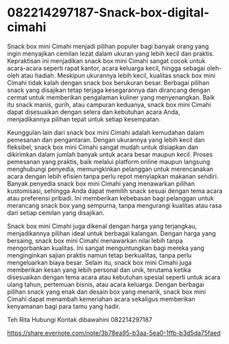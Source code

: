 # 082214297187-Snack-box-digital-cimahi
Snack box mini Cimahi menjadi pilihan populer bagi banyak orang yang ingin menyajikan cemilan lezat dalam ukuran yang lebih kecil dan praktis. Kepraktisan ini menjadikan snack box mini Cimahi sangat cocok untuk acara-acara seperti rapat kantor, acara keluarga kecil, hingga sebagai oleh-oleh atau hadiah. Meskipun ukurannya lebih kecil, kualitas snack box mini Cimahi tidak kalah dengan snack box berukuran besar. Berbagai pilihan snack yang disajikan tetap terjaga kesegarannya dan dirancang dengan cermat untuk memberikan pengalaman kuliner yang menyenangkan. Baik itu snack manis, gurih, atau campuran keduanya, snack box mini Cimahi dapat disesuaikan dengan selera dan kebutuhan acara Anda, menjadikannya pilihan tepat untuk setiap kesempatan.

Keunggulan lain dari snack box mini Cimahi adalah kemudahan dalam pemesanan dan pengantaran. Dengan ukurannya yang lebih kecil dan fleksibel, snack box mini Cimahi sangat mudah untuk disiapkan dan dikirimkan dalam jumlah banyak untuk acara besar maupun kecil. Proses pemesanan yang praktis, baik melalui platform online maupun langsung menghubungi penyedia, memungkinkan pelanggan untuk merencanakan acara dengan lebih efisien tanpa perlu repot menyiapkan makanan sendiri. Banyak penyedia snack box mini Cimahi yang menawarkan pilihan kustomisasi, sehingga Anda dapat memilih snack sesuai dengan tema acara atau preferensi pribadi. Ini memberikan kebebasan bagi pelanggan untuk merancang snack box yang sempurna, tanpa mengurangi kualitas atau rasa dari setiap cemilan yang disajikan.

Snack box mini Cimahi juga dikenal dengan harga yang terjangkau, menjadikannya pilihan ideal untuk berbagai kalangan. Dengan harga yang bersaing, snack box mini Cimahi menawarkan nilai lebih tanpa mengorbankan kualitas. Ini sangat menguntungkan bagi mereka yang menginginkan sajian praktis namun tetap berkualitas, tanpa perlu mengeluarkan biaya besar. Selain itu, snack box mini Cimahi juga memberikan kesan yang lebih personal dan unik, terutama ketika disesuaikan dengan tema acara atau kebutuhan spesial seperti untuk acara ulang tahun, pertemuan bisnis, atau acara keluarga. Dengan berbagai pilihan snack yang enak dan desain box yang menarik, snack box mini Cimahi dapat menambah kemeriahan acara sekaligus memberikan kenyamanan bagi para tamu yang hadir.

Teh Rita
Hubungi Kontak dibawahini
082214297187

https://share.evernote.com/note/3b78ea95-b3aa-5ea0-1ffb-b3d5da75faed


